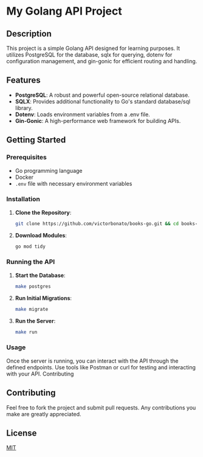 # My Golang API Project

## Description
This project is a simple Golang API designed for learning purposes. It utilizes PostgreSQL for the database, sqlx for querying, dotenv for configuration management, and gin-gonic for efficient routing and handling.

## Features
- **PostgreSQL**: A robust and powerful open-source relational database.
- **SQLX**: Provides additional functionality to Go's standard database/sql library.
- **Dotenv**: Loads environment variables from a .env file.
- **Gin-Gonic**: A high-performance web framework for building APIs.

## Getting Started
### Prerequisites
- Go programming language
- Docker
- `.env` file with necessary environment variables

### Installation
1. **Clone the Repository**:
    ```bash
    git clone https://github.com/victorbonato/books-go.git && cd books-go
    ```

2. **Download Modules**:
    ```bash
    go mod tidy
    ```

### Running the API
1. **Start the Database**:
    ```bash
    make postgres
    ```
2. **Run Initial Migrations**:
    ```bash
    make migrate
    ```
3. **Run the Server**:
    ```bash
    make run
    ```

### Usage
Once the server is running, you can interact with the API through the defined endpoints. Use tools like Postman or curl for testing and interacting with your API. Contributing

## Contributing
Feel free to fork the project and submit pull requests. Any contributions you make are greatly appreciated.


## License
[MIT](https://github.com/victorbonato/books-go/blob/main/LICENSE)
